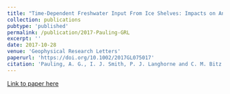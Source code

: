 ```yaml
---
title: "Time‐Dependent Freshwater Input From Ice Shelves: Impacts on Antarctic Sea Ice and the Southern Ocean in an Earth System Model"
collection: publications
pubtype: 'published'
permalink: /publication/2017-Pauling-GRL
excerpt: ''
date: 2017-10-28
venue: 'Geophysical Research Letters'
paperurl: 'https://doi.org/10.1002/2017GL075017'
citation: 'Pauling, A. G., I. J. Smith, P. J. Langhorne and C. M. Bitz (2017). &quot;Time‐Dependent Freshwater Input From Ice Shelves: Impacts on Antarctic Sea Ice and the Southern Ocean in an Earth System Model&quot; <i>Geophysical Research Letters</i>. 44(20): 10454-10461'
---
```


[Link to paper here](https://doi.org/10.1002/2017GL075017)
